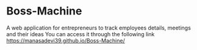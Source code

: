 # Boss-Machine
A web application for entrepreneurs to track employees details, meetings and their ideas
You can access it through the following link https://manasadevi39.github.io/Boss-Machine/
